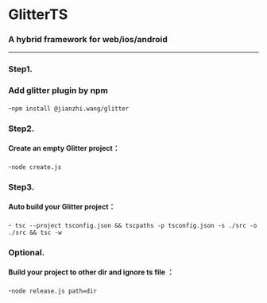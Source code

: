 # GlitterTS 
### A hybrid framework for web/ios/android

-------
### Step1.
### Add glitter plugin by npm
-`npm install @jianzhi.wang/glitter`
### Step2.
#### Create an empty Glitter project：
-`node create.js`

### Step3.
#### Auto build your Glitter project：
-`
tsc --project tsconfig.json && tscpaths -p tsconfig.json -s ./src -o ./src && tsc -w`

### Optional.
#### Build your project to other dir and ignore ts file ：
-`node release.js path=dir`